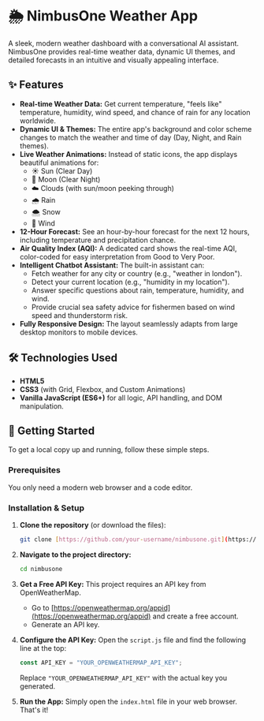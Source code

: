 # 🌦️ NimbusOne Weather App

A sleek, modern weather dashboard with a conversational AI assistant. NimbusOne provides real-time weather data, dynamic UI themes, and detailed forecasts in an intuitive and visually appealing interface.



## ✨ Features

-   **Real-time Weather Data:** Get current temperature, "feels like" temperature, humidity, wind speed, and chance of rain for any location worldwide.
-   **Dynamic UI & Themes:** The entire app's background and color scheme changes to match the weather and time of day (Day, Night, and Rain themes).
-   **Live Weather Animations:** Instead of static icons, the app displays beautiful animations for:
    -   ☀️ Sun (Clear Day)
    -   🌙 Moon (Clear Night)
    -   ☁️ Clouds (with sun/moon peeking through)
    -   🌧️ Rain
    -   🌨️ Snow
    -   💨 Wind
-   **12-Hour Forecast:** See an hour-by-hour forecast for the next 12 hours, including temperature and precipitation chance.
-   **Air Quality Index (AQI):** A dedicated card shows the real-time AQI, color-coded for easy interpretation from Good to Very Poor.
-   **Intelligent Chatbot Assistant:** The built-in assistant can:
    -   Fetch weather for any city or country (e.g., "weather in london").
    -   Detect your current location (e.g., "humidity in my location").
    -   Answer specific questions about rain, temperature, humidity, and wind.
    -   Provide crucial sea safety advice for fishermen based on wind speed and thunderstorm risk.
-   **Fully Responsive Design:** The layout seamlessly adapts from large desktop monitors to mobile devices.

## 🛠️ Technologies Used

-   **HTML5**
-   **CSS3** (with Grid, Flexbox, and Custom Animations)
-   **Vanilla JavaScript (ES6+)** for all logic, API handling, and DOM manipulation.

## 🚀 Getting Started

To get a local copy up and running, follow these simple steps.

### Prerequisites

You only need a modern web browser and a code editor.

### Installation & Setup

1.  **Clone the repository** (or download the files):
    ```sh
    git clone [https://github.com/your-username/nimbusone.git](https://github.com/your-username/nimbusone.git)
    ```
2.  **Navigate to the project directory:**
    ```sh
    cd nimbusone
    ```
3.  **Get a Free API Key:**
    This project requires an API key from OpenWeatherMap.
    -   Go to [https://openweathermap.org/appid](https://openweathermap.org/appid) and create a free account.
    -   Generate an API key.

4.  **Configure the API Key:**
    Open the `script.js` file and find the following line at the top:
    ```javascript
    const API_KEY = "YOUR_OPENWEATHERMAP_API_KEY";
    ```
    Replace `"YOUR_OPENWEATHERMAP_API_KEY"` with the actual key you generated.

5.  **Run the App:**
    Simply open the `index.html` file in your web browser. That's it!



